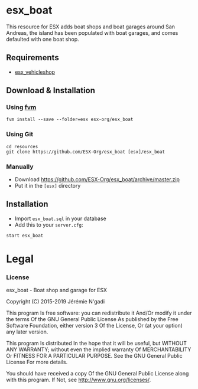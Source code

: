 # esx_boat
This resource for ESX adds boat shops and boat garages around San Andreas, the island has been populated with boat garages, and comes defaulted with one boat shop.

## Requirements
- [esx_vehicleshop](https://github.com/ESX-Org/esx_vehicleshop)

## Download & Installation

### Using [fvm](https://github.com/qlaffont/fvm-installer)
```
fvm install --save --folder=esx esx-org/esx_boat
```

### Using Git
```
cd resources
git clone https://github.com/ESX-Org/esx_boat [esx]/esx_boat
```

### Manually
- Download https://github.com/ESX-Org/esx_boat/archive/master.zip
- Put it in the `[esx]` directory

## Installation
- Import `esx_boat.sql` in your database
- Add this to your `server.cfg`:

```
start esx_boat
```

# Legal
### License
esx_boat - Boat shop and garage for ESX

Copyright (C) 2015-2019 Jérémie N'gadi

This program Is free software: you can redistribute it And/Or modify it under the terms Of the GNU General Public License As published by the Free Software Foundation, either version 3 Of the License, Or (at your option) any later version.

This program Is distributed In the hope that it will be useful, but WITHOUT ANY WARRANTY; without even the implied warranty Of MERCHANTABILITY Or FITNESS FOR A PARTICULAR PURPOSE. See the GNU General Public License For more details.

You should have received a copy Of the GNU General Public License along with this program. If Not, see http://www.gnu.org/licenses/.
